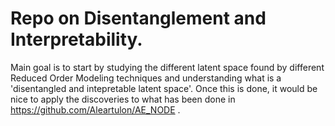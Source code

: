 # Repo on Disentanglement and Interpretability.

Main goal is to start by studying the different latent space found by different Reduced Order Modeling techniques and understanding what is a 'disentangled and intepretable latent space'. Once this is done, it would be nice to apply the discoveries to what has been done in https://github.com/Aleartulon/AE_NODE .

